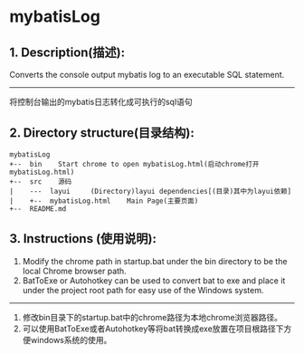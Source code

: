 # mybatisLog

## 1. Description(描述):
Converts the console output mybatis log to an executable SQL statement.

---

将控制台输出的mybatis日志转化成可执行的sql语句

## 2. Directory structure(目录结构):
```
mybatisLog
+--  bin    Start chrome to open mybatisLog.html(启动chrome打开mybatisLog.html)
+--  src    源码
|    ---  layui     (Directory)layui dependencies[(目录)其中为layui依赖]
|    +--  mybatisLog.html    Main Page(主要页面)
+--  README.md
```

## 3. Instructions (使用说明):
1. Modify the chrome path in startup.bat under the bin directory to be the local Chrome browser path.
2. BatToExe or Autohotkey can be used to convert bat to exe and place it under the project root path for easy use of the Windows system.

---

1. 修改bin目录下的startup.bat中的chrome路径为本地chrome浏览器路径。
2. 可以使用BatToExe或者Autohotkey等将bat转换成exe放置在项目根路径下方便windows系统的使用。
